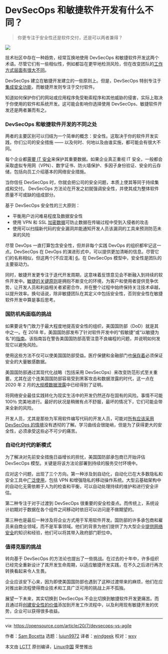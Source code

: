 [#]: collector: (lujun9972)
[#]: translator: (windgeek)
[#]: reviewer: (wxy)
[#]: publisher: (wxy)
[#]: url: (https://linux.cn/article-12449-1.html)
[#]: subject: (What's the difference between DevSecOps and agile software development)
[#]: via: (https://opensource.com/article/20/7/devsecops-vs-agile)
[#]: author: (Sam Bocetta https://opensource.com/users/sambocetta)

DevSecOps 和敏捷软件开发有什么不同？
======

> 你更专注于安全性还是软件交付，还是可以两者兼得？

![](https://img.linux.net.cn/data/attachment/album/202007/24/225337mb44xoe2byvz4x4o.jpg)

技术社区中存在一种趋势，经常互换地使用 DevSecOps 和敏捷软件开发这两个术语。尽管它们有一些相似性，例如都旨在更早地检测风险，但在改变团队的[工作方式层面有很大不同][2]。

DevSecOps 建立在敏捷开发建立的一些原则上。但是，DevSecOps 特别专注于[集成安全功能][3]，而敏捷开发则专注于交付软件。

知道如何保护你们的网站或应用程序免受勒索程序和其他威胁的侵害，实际上取决于你使用的软件和系统开发。这可能会影响你选择使用 DevSecOps、敏捷软件开发还是两者兼而有之。

### DevSecOps 和敏捷软件开发的不同之处

两者的主要区别可以归结为一个简单的概念：安全性。这取决于你的软件开发实践，你们公司的安全措施 —— 以及何时、何地以及由谁实施，都可能会有很大不同。

每个企业都[需要 IT 安全][4]来保护其重要数据。如果企业真正重视 IT 安全，一般都会采取虚拟专用网（VPN）、数字证书、防火墙保护、多因子身份验证、安全的云存储，包括向员工介绍基本的网络安全措施。

当你信任 DevSecOps 时，你就会把公司的安全问题，本质上使其等同于持续集成和交付。 DevSecOps 方法论在开发之初就强调安全性，并使其成为整体软件质量不可或缺的组成部分。

基于 DevSecOps 安全性的三大原则：

  * 平衡用户访问难易程度及数据安全性
  * 使用 VPN 和 SSL [加密数据][5]可防止数据在传输过程中受到入侵者的攻击
  * 使用可以扫描新代码的安全漏洞并能通知开发人员该漏洞的工具来预测防范未来的风险

尽管 DevOps 一直打算包含安全性，但并非每个实践 DevOps 的组织都牢记这一点。DevSecOps 在 DevOps 的演进形式中，可以提供更加清晰的信息。尽管它们的名称相似，但这两个[不应混淆] [6]。在 DevSecOps 模型中，安全性是团队的主要驱动力。

同时，敏捷开发更专注于迭代开发周期，这意味着反馈意见会不断融入到持续的软件开发中。[敏捷的关键原则][7]是拥抱不断变化的环境，为客户和使用者提供竞争优势，让开发人员和利益相关者紧密合作，并在整个过程中始终保持关注技术卓越，以提升效率。换句话说，除非敏捷团队在其定义中包括安全性，否则安全性在敏捷软件开发中算是事后思考。

### 国防机构面临的挑战

如果要说专门致力于最大程度地提高安全性的组织，美国国防部（DoD）就是其中之一。在 2018 年，美国国防部发布了针对软件开发中的“假敏捷”或“以敏捷为名”的[指南][8]。该指南旨在警告美国国防部高管注意不良编程的问题，并说明如何发现它以避免风险。

使用这些方法不仅可以使美国国防部受益。医疗保健和金融部门也[保存着][9]必须保证安全的大量敏感数据。

美国国防部通过其现代化战略（包括采用 DevSecOps）来改变防范形式至关重要。尤其在这个连美国国防部容易受到黑客攻击和数据泄露的时代，这一点在 2020 年 2 月的[大规模数据泄露][10]中已经得到了证明。

将网络安全最佳实践转化为现实生活中的开发仍然还存在固有的风险。事情不可能 100％ 完美地进行。最好的状况是稍微有点不舒服，最坏的情况下，它们可能会带来全新的风险。

开发人员，尤其是那些为军用软件编写代码的开发人员，可能对[所有应该采用 DevSecOps 的情境][11]没有透彻的了解。学习曲线会很陡峭，但是为了获得更大的安全性，必须承受这些必不可少的痛苦。

### 自动化时代的新模式

为了解决对先前安全措施日益增长的担忧，美国国防部承包商已开始评估 DevSecOps 模型。关键是将该方法论部署到持续的服务交付环境中。

应对这个问题，出现了三个方向。第一种涉及到自动化，自动化已在大多数隐私和安全工具中[广泛使用][12]，包括 VPN 和增强隐私的移动操作系统。大型云基础架构中的自动化无需依赖于人为的检查和平衡，可以自动处理持续的维护和进行安全评估。

第二种专注于对于过渡到 DevSecOps 很重要的安全检查点。而传统上，系统设计初期对于数据在各个组件之间移动时依旧可以访问是不做期望的。

第三种也是最后一种涉及将企业方式用于军用软件开发。国防部的许多承包商和雇员来自商业领域，而不是军事领域。他们的背景为他们提供了为大型企业[提供网络安全][13]的知识和经验，他们可以将其带入政府部门职位中。

### 值得克服的挑战

转向基于 DevSecOps 的方法论也提出了一些挑战。在过去的十年中，许多组织已经完全重新设计了其开发生命周期，以适应敏捷开发实践，在不久之后进行再次转换看起来令人生畏。

企业应该安下心来，因为即使美国国防部也遇到了这种过渡带来的麻烦，他们在应对推出新流程使得商业技术和工具广泛可用的挑战上并不孤独。

展望一下未来，其实切换到 DevSecOps 不会比切换到敏捷软件开发更痛苦。而且通过将[创建安全性的价值][4]添加到开发工作流程中，以及利用现有敏捷开发的优势，企业可以获得很多收益。

--------------------------------------------------------------------------------

via: https://opensource.com/article/20/7/devsecops-vs-agile

作者：[Sam Bocetta][a]
选题：[lujun9972][b]
译者：[windgeek](https://github.com/windgeek)
校对：[wxy](https://github.com/wxy)

本文由 [LCTT](https://github.com/LCTT/TranslateProject) 原创编译，[Linux中国](https://linux.cn/) 荣誉推出

[a]: https://opensource.com/users/sambocetta
[b]: https://github.com/lujun9972
[1]: https://opensource.com/sites/default/files/styles/image-full-size/public/lead-images/devops_confusion_wall_questions.png?itok=zLS7K2JG (Brick wall between two people, a developer and an operations manager)
[2]: https://tech.gsa.gov/guides/understanding_differences_agile_devsecops/
[3]: https://www.redhat.com/en/topics/devops/what-is-devsecops
[4]: https://www.redhat.com/en/topics/security
[5]: https://surfshark.com/blog/does-vpn-protect-you-from-hackers
[6]: https://www.infoq.com/articles/evolve-devops-devsecops/
[7]: https://enterprisersproject.com/article/2019/9/agile-project-management-explained
[8]: https://www.governmentciomedia.com/defense-innovation-board-issues-guide-detecting-agile-bs
[9]: https://www.redhat.com/en/solutions/financial-services
[10]: https://www.military.com/daily-news/2020/02/25/dod-agency-suffers-data-breach-potentially-compromising-ssns.html
[11]: https://fcw.com/articles/2020/01/23/dod-devsecops-guidance-williams.aspx
[12]: https://privacyaustralia.net/privacy-tools/
[13]: https://www.securitymagazine.com/articles/88301-cybersecurity-is-standard-business-practice-for-large-companies
